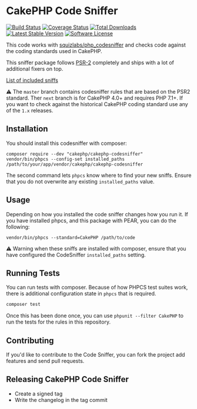 # CakePHP Code Sniffer

[![Build Status](https://img.shields.io/travis/cakephp/cakephp-codesniffer/master.svg?style=flat-square)](https://travis-ci.org/cakephp/cakephp-codesniffer)
[![Coverage Status](https://img.shields.io/codecov/c/github/cakephp/cakephp-codesniffer.svg?style=flat-square)](https://codecov.io/github/cakephp/cakephp-codesniffer)
[![Total Downloads](https://img.shields.io/packagist/dt/cakephp/cakephp-codesniffer.svg?style=flat-square)](https://packagist.org/packages/cakephp/cakephp-codesniffer)
[![Latest Stable Version](https://img.shields.io/packagist/v/cakephp/cakephp-codesniffer.svg?style=flat-square)](https://packagist.org/packages/cakephp/cakephp-codesniffer)
[![Software License](https://img.shields.io/badge/license-MIT-brightgreen.svg?style=flat-square)](LICENSE)

This code works with [squizlabs/php_codesniffer](https://github.com/squizlabs/PHP_CodeSniffer)
and checks code against the coding standards used in CakePHP.

This sniffer package follows [PSR-2](http://www.php-fig.org/psr/psr-2/) completely and ships with a lot of additional fixers on top.

[List of included sniffs](/docs)

:warning: The `master` branch contains codesniffer rules that are based on the
PSR2 standard. Ther `next` branch is for CakePHP 4.0+ and requires PHP 7.1+. 
If you want to check against the historical CakePHP coding
standard use any of the `1.x` releases.

## Installation

You should install this codesniffer with composer:

	composer require --dev "cakephp/cakephp-codesniffer"
	vendor/bin/phpcs --config-set installed_paths /path/to/your/app/vendor/cakephp/cakephp-codesniffer

The second command lets `phpcs` know where to find your new sniffs. Ensure that
you do not overwrite any existing `installed_paths` value.

## Usage

Depending on how you installed the code sniffer changes how you run it. If you have
installed phpcs, and this package with PEAR, you can do the following:

	vendor/bin/phpcs --standard=CakePHP /path/to/code

:warning: Warning when these sniffs are installed with composer, ensure that
you have configured the CodeSniffer `installed_paths` setting.

## Running Tests

You can run tests with composer. Because of how PHPCS test suites work, there is
additional configuration state in `phpcs` that is required.

```bash
composer test
```

Once this has been done once, you can use `phpunit --filter CakePHP` to run the
tests for the rules in this repository.

## Contributing

If you'd like to contribute to the Code Sniffer, you can fork the project add
features and send pull requests.

## Releasing CakePHP Code Sniffer

* Create a signed tag
* Write the changelog in the tag commit
